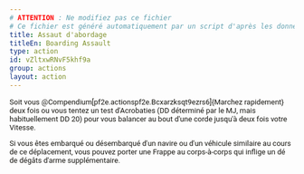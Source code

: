 ```yaml
---
# ATTENTION : Ne modifiez pas ce fichier
# Ce fichier est généré automatiquement par un script d'après les données du module Foundry VTT officiel et de sa traduction
title: Assaut d'abordage
titleEn: Boarding Assault
type: action
id: vZltxwRNvF5khf9a
group: actions
layout: action
---
```

<p style="box-sizing: border-box; user-select: text; color: #191813; font-family: Roboto, system, -apple-system, sans-serif; font-size: 13px;">Soit vous @Compendium[pf2e.actionspf2e.Bcxarzksqt9ezrs6]{Marchez rapidement} deux fois ou vous tentez un test d'Acrobaties (DD déterminé par le MJ, mais habituellement DD 20) pour vous balancer au bout d'une corde jusqu'à deux fois votre Vitesse.</p><p style="box-sizing: border-box; user-select: text; color: #191813; font-family: Roboto, system, -apple-system, sans-serif; font-size: 13px;">Si vous êtes embarqué ou désembarqué d'un navire ou d'un véhicule similaire au cours de ce déplacement, vous pouvez porter une Frappe au corps-à-corps qui inflige un dé de dégâts d'arme supplémentaire.</p>
